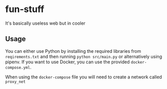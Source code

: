 # fun-stuff
It's basically useless web but in cooler

## Usage
You can either use Python by installing the required libraries from `reqirements.txt` and then running `python src/main.py` or alternatively using pipenv. If you want to use Docker, you can use the provided `docker-compose.yml`.

When using the `docker-compose` file you will need to create a network called `proxy_net`
